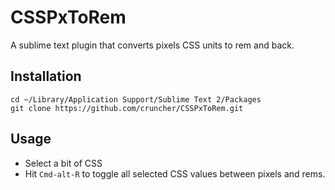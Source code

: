 CSSPxToRem
==========

A sublime text plugin that converts pixels CSS units to rem and back.

Installation
------------

    cd ~/Library/Application Support/Sublime Text 2/Packages
    git clone https://github.com/cruncher/CSSPxToRem.git 
  
Usage
-----

 * Select a bit of CSS
 * Hit ``Cmd-alt-R`` to toggle all selected CSS values between pixels and rems.




    
